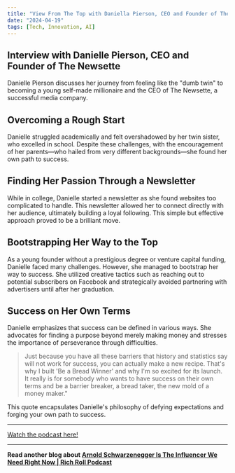 ```yaml
---
title: "View From The Top with Daniella Pierson, CEO and Founder of The Newsette"
date: "2024-04-19"
tags: [Tech, Innovation, AI]
---
```


## Interview with Danielle Pierson, CEO and Founder of The Newsette

Danielle Pierson discusses her journey from feeling like the "dumb twin" to becoming a young self-made millionaire and the CEO of The Newsette, a successful media company.

## Overcoming a Rough Start

Danielle struggled academically and felt overshadowed by her twin sister, who excelled in school. Despite these challenges, with the encouragement of her parents—who hailed from very different backgrounds—she found her own path to success.

## Finding Her Passion Through a Newsletter

While in college, Danielle started a newsletter as she found websites too complicated to handle. This newsletter allowed her to connect directly with her audience, ultimately building a loyal following. This simple but effective approach proved to be a brilliant move.

## Bootstrapping Her Way to the Top

As a young founder without a prestigious degree or venture capital funding, Danielle faced many challenges. However, she managed to bootstrap her way to success. She utilized creative tactics such as reaching out to potential subscribers on Facebook and strategically avoided partnering with advertisers until after her graduation.

## Success on Her Own Terms

Danielle emphasizes that success can be defined in various ways. She advocates for finding a purpose beyond merely making money and stresses the importance of perseverance through difficulties.

> Just because you have all these barriers that history and statistics say will not work for success, you can actually make a new recipe. That's why I built 'Be a Bread Winner' and why I'm so excited for its launch. It really is for somebody who wants to have success on their own terms and be a barrier breaker, a bread taker, the new mold of a money maker."

This quote encapsulates Danielle's philosophy of defying expectations and forging your own path to success.

---

<a href="https://youtube.com/watch?v=DVcX3ZlW_1s" target="_blank">Watch the podcast here!</a>

---

**Read another blog about [Arnold Schwarzenegger Is The Influencer We Need Right Now | Rich Roll Podcast](./20231002-arnoldschwarzenegger-richroll)**
